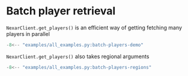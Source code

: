 # Batch player retrieval

`NexarClient.get_players()` is an efficient way of getting fetching many players in parallel

```py
-8<-- "examples/all_examples.py:batch-players-demo"
```

`NexarClient.get_players()` also takes regional arguments

```py
-8<-- "examples/all_examples.py:batch-players-regions"
```